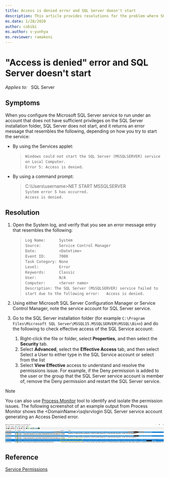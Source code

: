 ```yaml
---
title: Access is denied error and SQL Server doesn't start
description: This article provides resolutions for the problem where SQL Server fails to start  with Access is denied error.
ms.date: 1/28/2020
author: cobibi
ms.author: v-yunhya
ms.reviewer: ramakoni
---
```

# "Access is denied" error and SQL Server doesn't start

_Applies to:_ &nbsp; SQL Server

## Symptoms

When you configure the Microsoft SQL Server service to run under an account that does not have sufficient privileges on the SQL Server installation folder, SQL Server does not start, and it returns an error message that resembles the following, depending on how you try to start the service:

- By using the Services applet:
  
    > `Windows could not start the SQL Server (MSSQLSERVER) service on Local Computer.`  
    `Error 5: Access is denied.`

- By using a command prompt:

    > C:\Users\username>NET START MSSQLSERVER  
    `System error 5 has occurred.`  
    `Access is denied.`

## Resolution

1. Open the System log, and verify that you see an error message entry that resembles the following:

    > `Log Name:      System`  
    `Source:        Service Control Manager`  
    `Date:          <Datetime>`  
    `Event ID:      7000`  
    `Task Category: None`  
    `Level:         Error`  
    `Keywords:      Classic`  
    `User:          N/A`  
    `Computer:      <Server name>`  
    `Description:
    The SQL Server (MSSQLSERVER) service failed to start due to the following error:  
    Access is denied.`

2. Using either Microsoft SQL Server Configuration Manager or Service Control Manager, note the service account for SQL Server service.
3. Go to the SQL Server installation folder (for example `C:\Program Files\Microsoft SQL Server\MSSQL15.MSSQLSERVER\MSSQL\Binn`) and do the following to check effective access of the SQL Service account:
    1. Right-click the file or folder, select **Properties**, and then select the **Security** tab.
    1. Select **Advanced**, select the **Effective Access** tab, and then select Select a User to either type in the SQL Service account or select from the list
    1. Select **View Effective** access to understand and resolve the permissions issue. For example, if the Deny permission is added to the user or the group that the SQL Server service account is member of, remove the Deny permission and restart the SQL Server service.

> [!NOTE]
> You can also use [Process Monitor](/sysinternals/downloads/procmon) tool to identify and isolate the permission issues. The following screenshot of an example output from Process Monitor shows the \<DomainName>\sqlsrvlogin SQL Server service account generating an Access Denied error.

[![Process Monitor](./media/event-id-7000-access-denied/process-monitor.jpg)](./media/event-id-7000-access-denied/process-monitor.jpg#lightbox)

## Reference

[Service Permissions](/sql/database-engine/configure-windows/configure-windows-service-accounts-and-permissions#Serv_Perm)
